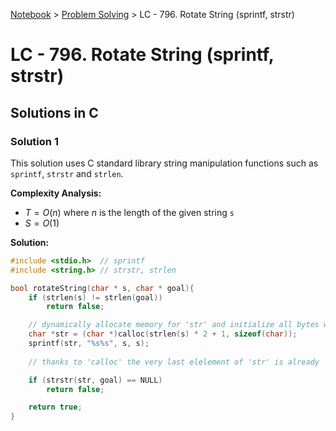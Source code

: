 <a href="../">Notebook</a> > <a href="./">Problem Solving</a> > LC - 796. Rotate String (sprintf, strstr)

# LC - 796. Rotate String (sprintf, strstr)



## Solutions in C

### Solution 1

This solution uses C standard library string manipulation functions such as `sprintf`, `strstr` and `strlen`.

**Complexity Analysis:**

* $T = O(n)$ where $n$ is the length of the given string `s`
* $S = O(1)$ 

**Solution:**

```cpp
#include <stdio.h>	// sprintf
#include <string.h>	// strstr, strlen

bool rotateString(char * s, char * goal){
    if (strlen(s) != strlen(goal))
        return false;

    // dynamically allocate memory for 'str' and initialize all bytes with 0 ('\0')
    char *str = (char *)calloc(strlen(s) * 2 + 1, sizeof(char));
    sprintf(str, "%s%s", s, s);
    
    // thanks to 'calloc' the very last elelement of 'str' is already '\0'

    if (strstr(str, goal) == NULL)
        return false;

    return true;
}
```

